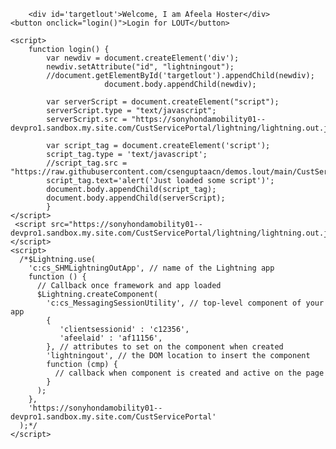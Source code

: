 <html lang="en">
  <head>
    <meta charset="utf-8" />
    <meta name="viewport" content="width=device-width, initial-scale=1" />
  </head>
  <body>
  
        <div id='targetlout'>Welcome, I am Afeela Hoster</div>
	<button onclick="login()">Login for LOUT</button>

    <script>
        function login() {
		    var newdiv = document.createElement('div');
			newdiv.setAttribute("id", "lightningout");		
			//document.getElementById('targetlout').appendChild(newdiv); 
                         document.body.appendChild(newdiv);   
			
			var serverScript = document.createElement("script");
			serverScript.type = "text/javascript";
			serverScript.src = "https://sonyhondamobility01--devpro1.sandbox.my.site.com/CustServicePortal/lightning/lightning.out.js";
			
			var script_tag = document.createElement('script');
			script_tag.type = 'text/javascript';
			//script_tag.src = "https://raw.githubusercontent.com/csenguptaacn/demos.lout/main/CustServicePortal_lout.js";
			script_tag.text='alert('Just loaded some script')';
			document.body.appendChild(script_tag);
			document.body.appendChild(serverScript);
			}
    </script>
     <script src="https://sonyhondamobility01--devpro1.sandbox.my.site.com/CustServicePortal/lightning/lightning.out.js"></script>
    <script>
      /*$Lightning.use(
        'c:cs_SHMLightningOutApp', // name of the Lightning app
        function () {
          // Callback once framework and app loaded
          $Lightning.createComponent(
            'c:cs_MessagingSessionUtility', // top-level component of your app
            {
               'clientsessionid' : 'c12356',
               'afeelaid' : 'af11156',
            }, // attributes to set on the component when created
            'lightningout', // the DOM location to insert the component
            function (cmp) {
              // callback when component is created and active on the page
            }
          );
        },
        'https://sonyhondamobility01--devpro1.sandbox.my.site.com/CustServicePortal'
      );*/
    </script>
  </body>
</html>
